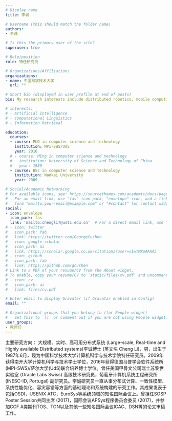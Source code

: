 ```yaml
---
# Display name
title: 李诚

# Username (this should match the folder name)
authors:
- 李诚

# Is this the primary user of the site?
superuser: true

# Role/position
role: 特任研究员

# Organizations/Affiliations
organizations:
- name: 中国科学技术大学
  url: ""

# Short bio (displayed in user profile at end of posts)
bio: My research interests include distributed robotics, mobile computing and programmable matter.

# interests:
# - Artificial Intelligence
# - Computational Linguistics
# - Information Retrieval

education:
  courses:
  - course: PhD in computer science and technology
    institution: MPI-SWS/UdS
    year: 2016
  # - course: MEng in computer science and technology
  #   institution: University of Science and Technology of China
  #   year: 1989
  - course: BSc in computer science and technology
    institution: Nankai University
    year: 2009

# Social/Academic Networking
# For available icons, see: https://sourcethemes.com/academic/docs/page-builder/#icons
#   For an email link, use "fas" icon pack, "envelope" icon, and a link in the
#   form "mailto:your-email@example.com" or "#contact" for contact widget.
social:
- icon: envelope
  icon_pack: fas
  link: 'mailto:chengli7@ustc.edu.cn'  # For a direct email link, use "mailto:test@example.org".
# - icon: twitter
#   icon_pack: fab
#   link: https://twitter.com/GeorgeCushen
# - icon: google-scholar
#   icon_pack: ai
#   link: https://scholar.google.co.uk/citations?user=sIwtMXoAAAAJ
# - icon: github
#   icon_pack: fab
#   link: https://github.com/gcushen
# Link to a PDF of your resume/CV from the About widget.
# To enable, copy your resume/CV to `static/files/cv.pdf` and uncomment the lines below.
# - icon: cv
#   icon_pack: ai
#   link: files/cv.pdf

# Enter email to display Gravatar (if Gravatar enabled in Config)
email: ""

# Organizational groups that you belong to (for People widget)
#   Set this to `[]` or comment out if you are not using People widget.
user_groups:
- 教师们
---
```


主要研究方向： 大规模、实时、高可用分布式系统 (Large-scale, Real-time and Highly available Distributed systems)李诚博士 (英文名 Cheng Li)，男，出生于1987年6月，现为中国科学技术大学计算机科学与技术学院特任研究员。2009年获得南开大学计算机科学与技术学士学位，2016年获得德国马普学会软件系统所 (MPI-SWS)/萨尔大学(UdS)联合培养博士学位。曾任美国甲骨文公司瑞士苏黎世实验室 (Oracle Labs Swiss) 高级技术研究员，葡萄牙计算机系统工程研究所 (INESC-ID, Portugal) 副研究员。李诚研究员一直从事分布式计算、一致性模型、系统性能优化、容灾容错等方面的基础理论和系统构建的研究工作。其成果发表于包括OSDI，USENIX ATC，EuroSys等系统领域的知名国际会议上。曾担任SOSP Poster Session共同主席 (2017)，国际会议APSys程序委员会委员 (2017)，并参加CCF A类期刊TOS、TON以及其他一些知名国际会议ICAC、DSN等的论文审稿工作。
